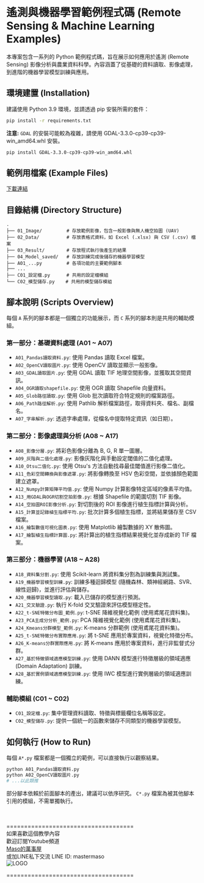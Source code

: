# 遙測與機器學習範例程式碼 (Remote Sensing & Machine Learning Examples)

本專案包含一系列的 Python 範例程式碼，旨在展示如何應用於遙測 (Remote Sensing) 影像分析與農業資料科學。內容涵蓋了從基礎的資料讀取、影像處理，到進階的機器學習模型訓練與應用。

## 環境建置 (Installation)

建議使用 Python 3.9 環境，並請透過 pip 安裝所需的套件：

```bash
pip install -r requirements.txt
```

**注意:** `GDAL` 的安裝可能較為複雜，請使用 GDAL-3.3.0-cp39-cp39-win_amd64.whl 安裝。
```bash
pip install GDAL-3.3.0-cp39-cp39-win_amd64.whl
```

## 範例用檔案 (Example Files)
[下載連結](https://reurl.cc/r9rrQN)

## 目錄結構 (Directory Structure)

```
.
├── 01_Image/         # 存放範例影像，包含一般影像與無人機空拍圖 (UAV)
├── 02_Data/          # 存放表格式資料，如 Excel (.xlsx) 與 CSV (.csv) 檔案
├── 03_Result/        # 存放程式執行後產生的結果
├── 04_Model_saved/   # 存放訓練完成後儲存的機器學習模型
├── A01_...py         # 各項功能的主要範例腳本
├── ...
├── C01_設定檔.py      # 共用的設定檔模組
└── C02_模型儲存.py    # 共用的模型儲存模組
```

## 腳本說明 (Scripts Overview)

每個 `A` 系列的腳本都是一個獨立的功能展示，而 `C` 系列的腳本則是共用的輔助模組。

### 第一部分：基礎資料處理 (A01 ~ A07)
- `A01_Pandas讀取資料.py`: 使用 Pandas 讀取 Excel 檔案。
- `A02_OpenCV讀取圖片.py`: 使用 OpenCV 讀取並顯示一般影像。
- `A03_GDAL讀取圖片.py`: 使用 GDAL 讀取 TIF 地理空間影像，並獲取其空間資訊。
- `A04_OGR讀取shapefile.py`: 使用 OGR 讀取 Shapefile 向量資料。
- `A05_Glob路徑讀取.py`: 使用 Glob 批次讀取符合特定規則的檔案路徑。
- `A06_Path路徑解析.py`: 使用 Pathlib 解析檔案路徑，取得資料夾、檔名、副檔名。
- `A07_字串解析.py`: 透過字串處理，從檔名中提取特定資訊（如日期）。

### 第二部分：影像處理與分析 (A08 ~ A17)
- `A08_影像分層.py`: 將彩色影像分離為 B, G, R 單一圖層。
- `A09_灰階與二值化處理.py`: 影像灰階化與手動設定閾值的二值化處理。
- `A10_Otsu二值化.py`: 使用 Otsu's 方法自動找尋最佳閾值進行影像二值化。
- `A11_色彩空間轉換與影像遮罩.py`: 將影像轉換至 HSV 色彩空間，並依據顏色範圍建立遮罩。
- `A12_Numpy計算矩陣平均值.py`: 使用 Numpy 計算影像特定區域的像素平均值。
- `A13_用GDAL與OGR切割空拍影像.py`: 根據 Shapefile 的範圍切割 TIF 影像。
- `A14_空拍圖ROI影像分析.py`: 對切割後的 ROI 影像進行植生指標計算與分析。
- `A15_計算並記錄植生指標平均.py`: 批次計算多個植生指標，並將結果儲存至 CSV 檔案。
- `A16_繪製數值可視化圖表.py`: 使用 Matplotlib 繪製數據的 XY 散佈圖。
- `A17_繪製植生指標計算圖.py`: 將計算出的植生指標結果視覺化並存成新的 TIF 檔案。

### 第三部分：機器學習 (A18 ~ A28)
- `A18_資料集分割.py`: 使用 Scikit-learn 將資料集分割為訓練集與測試集。
- `A19_機器學習模型訓練.py`: 訓練多種迴歸模型 (隨機森林、類神經網路、SVR、線性迴歸)，並進行評估與儲存。
- `A20_機器學習模型讀取.py`: 載入已儲存的模型進行預測。
- `A21_交叉驗證.py`: 執行 K-fold 交叉驗證來評估模型穩定性。
- `A22_t-SNE特徵分布圖_範例.py`: t-SNE 降維視覺化範例 (使用鳶尾花資料集)。
- `A23_PCA主成分分析_範例.py`: PCA 降維視覺化範例 (使用鳶尾花資料集)。
- `A24_Kmeans分群模型_範例.py`: K-means 分群範例 (使用鳶尾花資料集)。
- `A25_t-SNE特徵分布實際應用.py`: 將 t-SNE 應用於專案資料，視覺化特徵分布。
- `A26_K-means分群實際應用.py`: 將 K-means 應用於專案資料，進行非監督式分群。
- `A27_基於特徵領域適應模型訓練.py`: 使用 DANN 模型進行特徵層級的領域適應 (Domain Adaptation) 訓練。
- `A28_基於實例領域適應模型訓練.py`: 使用 IWC 模型進行實例層級的領域適應訓練。

### 輔助模組 (C01 ~ C02)
- `C01_設定檔.py`: 集中管理資料讀取、特徵與標籤欄位名稱等設定。
- `C02_模型儲存.py`: 提供一個統一的函數來儲存不同類型的機器學習模型。

## 如何執行 (How to Run)

每個 `A*.py` 檔案都是一個獨立的範例，可以直接執行以觀察結果。

```bash
python A01_Pandas讀取資料.py
python A02_OpenCV讀取圖片.py
# ...以此類推
```

部分腳本依賴於前面腳本的產出，建議可以依序研究。
`C*.py` 檔案為被其他腳本引用的模組，不需單獨執行。

<br><br>
====================================<br>
如果喜歡這個教學內容<br>
歡迎訂閱Youtube頻道<br>
[Maso的萬事屋](https://www.youtube.com/playlist?list=PLG4d6NSc7_l5-GjYiCdYa7H5Wsz0oQA7U)<br>
或加LINE私下交流 LINE ID: mastermaso<br>
![LOGO](https://yt3.ggpht.com/ytc/AKedOLR7I7tw_IxwJRgso1sT4paNu2s6_4hMw2goyDdrYQ=s88-c-k-c0x00ffffff-no-rj)<br>


====================================<br>
